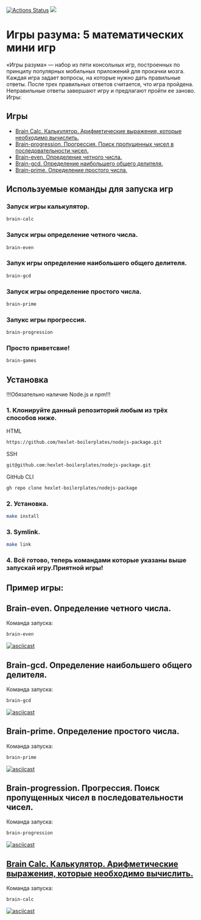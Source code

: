 
[![Actions Status](https://github.com/Typucm/frontend-project-44/actions/workflows/hexlet-check.yml/badge.svg)](https://github.com/Typucm/frontend-project-44/actions)
<a href="https://codeclimate.com/github/Typucm/frontend-project-44/maintainability"><img src="https://api.codeclimate.com/v1/badges/c43f9ecce6563ddaf487/maintainability" /></a>

# Игры разума: 5 математических мини игр
«Игры разума» — набор из пяти консольных игр, построенных по принципу популярных мобильных приложений для прокачки мозга. Каждая игра задает вопросы, на которые нужно дать правильные ответы. После трех правильных ответов считается, что игра пройдена. Неправильные ответы завершают игру и предлагают пройти ее заново. Игры:

## Игры
- [Brain Calc. Калькулятор. Арифметические выражения, которые необходимо вычислить.](#brain-calc-калькулятор-арифметические-выражения-которые-необходимо-вычислить)
- [Brain-progression. Прогрессия. Поиск пропущенных чисел в последовательности чисел.](#brain-progression-прогрессия-поиск-пропущенных-чисел-в-последовательности-чисел)
- [Brain-even. Определение четного числа.](#brain-even-определение-четного-числа)
- [Brain-gcd. Определение наибольшего общего делителя.](#brain-gcd-определение-наибольшего-общего-делителя)
- [Brain-prime. Определение простого числа.](#brain-prime-определение-простого-числа)

## Используемые команды для запуска игр
### Запуск игры калькулятор.
```bash
brain-calc
```

### Запуск игры определение четного числа.
```bash
brain-even
```

### Запук игры определение наибольшего общего делителя.
```bash
brain-gcd
```

### Запуск игры определение простого числа.
```bash
brain-prime
```

### Запукс игры прогрессия.
```bash
brain-progression
```

### Просто приветсвие!
```bash
brain-games
```

## Установка
!!!Обязательно наличие Node.js и npm!!!

### 1. Клонируйте данный репозиторий любым из трёх способов ниже.

HTML
```bash
https://github.com/hexlet-boilerplates/nodejs-package.git
```
SSH
```bash
git@github.com:hexlet-boilerplates/nodejs-package.git
```
GitHub CLI
```bash
gh repo clone hexlet-boilerplates/nodejs-package
```
### 2. Установка.
```bash
make install
```
### 3. Symlink.
```bash
make link
```
### 4. Всё готово, теперь командами которые указаны выше запускай игру.Приятной игры!


## Пример игры:

## Brain-even. Определение четного числа.
Команда запуска:
```bash
brain-even
```
[![asciicast](https://asciinema.org/a/tT8veoOLhw9X4RIr0TogPt61D.svg)](https://asciinema.org/a/tT8veoOLhw9X4RIr0TogPt61D)

## Brain-gcd. Определение наибольшего общего делителя.
Команда запуска:
```bash
brain-gcd
```
[![asciicast](https://asciinema.org/a/OpguXn73mvExeL7NnGPXs0MPX.svg)](https://asciinema.org/a/OpguXn73mvExeL7NnGPXs0MPX)

## Brain-prime. Определение простого числа.
Команда запуска:
```bash
brain-prime
```
[![asciicast](https://asciinema.org/a/va7Z3QhhYc1e3n0wOvSXQPqoP.svg)](https://asciinema.org/a/va7Z3QhhYc1e3n0wOvSXQPqoP)

## Brain-progression. Прогрессия. Поиск пропущенных чисел в последовательности чисел.
Команда запуска:
```bash
brain-progression
```
[![asciicast](https://asciinema.org/a/i0m6Uvpclyq9NZjWDUM0732yc.svg)](https://asciinema.org/a/i0m6Uvpclyq9NZjWDUM0732yc)

## [Brain Calc. Калькулятор. Арифметические выражения, которые необходимо вычислить.](#brain-calc-калькулятор-арифметические-выражения-которые-необходимо-вычислить)
Команда запуска:
```bash
brain-calc
```
[![asciicast](https://asciinema.org/a/YHRsXqSzq07QlCBCkgCG1ru8f.svg)](https://asciinema.org/a/YHRsXqSzq07QlCBCkgCG1ru8f)
